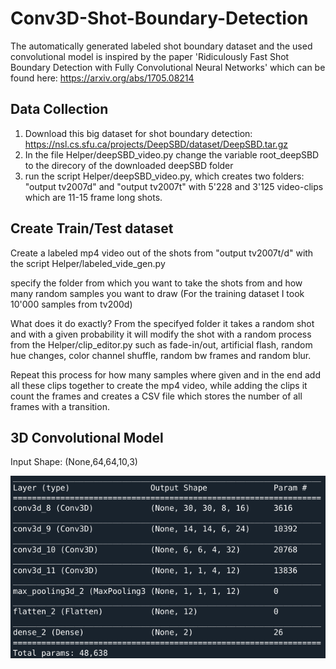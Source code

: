 # Conv3D-Shot-Boundary-Detection
The automatically generated labeled shot boundary dataset and the used convolutional model is inspired by the paper 'Ridiculously Fast Shot Boundary Detection with Fully Convolutional Neural Networks' which can be found here: https://arxiv.org/abs/1705.08214

## Data Collection
1. Download this big dataset for shot boundary detection:  https://nsl.cs.sfu.ca/projects/DeepSBD/dataset/DeepSBD.tar.gz
2. In the file Helper/deepSBD_video.py change the variable root_deepSBD to the direcory of the downloaded deepSBD folder
3. run the script Helper/deepSBD_video.py, which creates two folders:  "output tv2007d" and "output tv2007t" with 5'228 and 3'125 video-clips which are 11-15 frame long shots.

## Create Train/Test dataset
Create a labeled mp4 video out of the shots from "output tv2007t/d" with the script Helper/labeled_vide_gen.py

specify the folder from which you want to take the shots from and how many random samples you want to draw
(For the training dataset I took 10'000 samples from tv200d)

What does it do exactly?
From the specifyed folder it takes a random shot and with a given probability it will modify the shot with a random process from the Helper/clip_editor.py such as fade-in/out, artificial flash, random hue changes, color channel shuffle, random bw frames and random blur.

Repeat this process for how many samples where given and in the end add all these clips together to create the mp4 video, while adding the clips it count the frames and creates a CSV file which stores the number of all frames with a transition.

## 3D Convolutional Model
Input Shape: (None,64,64,10,3)


![](https://github.com/JoelLeupp/Conv3D-Shot-Boundary-Detection/blob/master/model.png)








